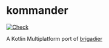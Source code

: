 # kommander

[![Check](https://github.com/intsuc/kommander/actions/workflows/check.yml/badge.svg)](https://github.com/intsuc/kommander/actions/workflows/check.yml)

A Kotlin Multiplatform port of [brigadier](https://github.com/Mojang/brigadier)
